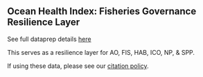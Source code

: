 ## Ocean Health Index: Fisheries Governance Resilience Layer

See full dataprep details [here](https://ohi-science.github.io/ohiprep_v2022/globalprep/res_fisheries_governance/v2022/fisheries_governance_dataprep.html)

This serves as a resilience layer for AO, FIS, HAB, ICO, NP, & SPP.

If using these data, please see our [citation policy](http://ohi-science.org/citation-policy/).